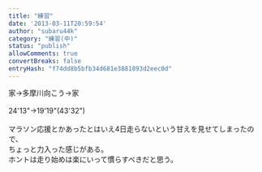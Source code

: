 ```yaml
---
title: "練習"
date: '2013-03-11T20:59:54'
author: "subaru44k"
category: "練習(中)"
status: "publish"
allowComments: true
convertBreaks: false
entryHash: "f74dd8b5bfb34d681e3881893d2eec0d"
---
```

家→多摩川向こう→家<br>
<br>
24'13"→19'19"(43'32")<br>
<br>
マラソン応援とかあったとはいえ4日走らないという甘えを見せてしまったので、<br>
ちょっと力入った感じがある。<br>
ホントは走り始めは楽にいって慣らすべきだと思う。
